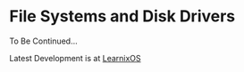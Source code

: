 # File Systems and Disk Drivers

To Be Continued...

Latest Development is at [LearnixOS](https://github.com/learnix-os/LearnixOS/)